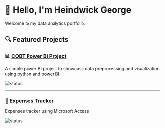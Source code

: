 # 👋 Hello, I'm Heindwick George
Welcome to my data analytics portfolio.

## 🔍 Featured Projects

### 📊 [COBT Power Bi Project](https://github.com/heindwick96/cobt_project)
A simple power BI project to showcase data preprocessing and visualization using python and power BI 

![status](https://img.shields.io/badge/status-complete-brightgreen)

---

### 🎯 [Expenses Tracker](https://github.com/heindwick96/expenses_tracker)
Expenses tracker using Microsoft Access 

![status](https://img.shields.io/badge/status-to-be-done-orange)
